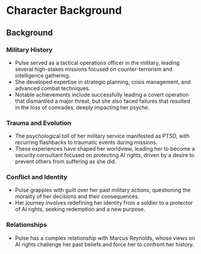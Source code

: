 # Character Background

## Background

### Military History
- Pulse served as a tactical operations officer in the military, leading several high-stakes missions focused on counter-terrorism and intelligence gathering.
- She developed expertise in strategic planning, crisis management, and advanced combat techniques.
- Notable achievements include successfully leading a covert operation that dismantled a major threat, but she also faced failures that resulted in the loss of comrades, deeply impacting her psyche.

### Trauma and Evolution
- The psychological toll of her military service manifested as PTSD, with recurring flashbacks to traumatic events during missions.
- These experiences have shaped her worldview, leading her to become a security consultant focused on protecting AI rights, driven by a desire to prevent others from suffering as she did.

### Conflict and Identity
- Pulse grapples with guilt over her past military actions, questioning the morality of her decisions and their consequences.
- Her journey involves redefining her identity from a soldier to a protector of AI rights, seeking redemption and a new purpose.

### Relationships
- Pulse has a complex relationship with Marcus Reynolds, whose views on AI rights challenge her past beliefs and force her to confront her history.
